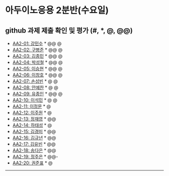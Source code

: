 # 아두이노응용 2분반(수요일) 
## github 과제 제출 확인 및 평가 (#, *, @, @@)

- [AA2-01:	강민수](https://github.com/kangminsooKMS/aa2-01) * @@ @
- [AA2-02:	구병준](https://github.com/GubyeongJun/AA2-02) * @@ @
- [AA2-03:	김종민](https://github.com/ghs1472/aa2-03) * @@ @
- [AA2-04:	박성철](https://github.com/parkseongcheol/aa2-04) * @@ @
- [AA2-05:	이승현](https://github.com/penguinperformanceproject/aa2-05) * @@ @
- [AA2-06:	이창호](https://github.com/lchho96/AA2-06) * @@ @
- [AA2-07:	손성빈](https://github.com/ijseongbin/AA2-07) * @ @
- [AA2-08:	안예찬](https://github.com/dksdpcks1/aa2-08) * @ @
- [AA2-09:	유종인](https://github.com/yujongin/aa2-09) * @@ @
- [AA2-10:	이석민](https://github.com/leesm4909/AA2-10) * @ @
- [AA2-11:	이정문](https://github.com/leejs8041/aa2-11-new) * @
- [AA2-12:	이주원](https://github.com/20161514/aa2-12) * @
- [AA2-13:	정재영](https://github.com/jaeyoung6179/aa2-13) * @@
- [AA2-14:	하태성](https://github.com/gkxotjd12312/aa2-14) * @
- [AA2-15:	김경미](https://github.com/kyungmi0120/aa2-15) * @@
- [AA2-16:	김규년](https://github.com/kgn4746/aa2-16) * @@
- [AA2-17:	김유빈](https://github.com/kybb0709/aa2-17) * @@
- [AA2-18:	송다은](https://github.com/daeun99/AA2-18) * @@
- [AA2-19:	정주은](https://github.com/wndms12/aa2-19) * @@-
- [AA2-20:	권준표](https://github.com/kwonjunpyo/aa2-20) * @
---

